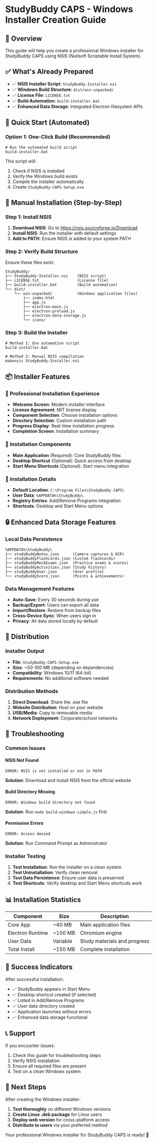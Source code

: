 # StudyBuddy CAPS - Windows Installer Creation Guide

## 🎯 Overview

This guide will help you create a professional Windows installer for StudyBuddy CAPS using NSIS (Nullsoft Scriptable Install System).

## ✅ What's Already Prepared

- ✅ **NSIS Installer Script**: `StudyBuddy-Installer.nsi`
- ✅ **Windows Build Structure**: `dist/win-unpacked/`
- ✅ **License File**: `LICENSE.txt`
- ✅ **Build Automation**: `build-installer.bat`
- ✅ **Enhanced Data Storage**: Integrated Electron filesystem APIs

## 🚀 Quick Start (Automated)

### Option 1: One-Click Build (Recommended)
```batch
# Run the automated build script
build-installer.bat
```

This script will:
1. Check if NSIS is installed
2. Verify the Windows build exists
3. Compile the installer automatically
4. Create `StudyBuddy-CAPS-Setup.exe`

## 🔧 Manual Installation (Step-by-Step)

### Step 1: Install NSIS
1. **Download NSIS**: Go to https://nsis.sourceforge.io/Download
2. **Install NSIS**: Run the installer with default settings
3. **Add to PATH**: Ensure NSIS is added to your system PATH

### Step 2: Verify Build Structure
Ensure these files exist:
```
StudyBuddy/
├── StudyBuddy-Installer.nsi    (NSIS script)
├── LICENSE.txt                 (License file)
├── build-installer.bat         (Build automation)
└── dist/
    └── win-unpacked/           (Windows application files)
        ├── index.html
        ├── app.js
        ├── electron-main.js
        ├── electron-preload.js
        ├── electron-data-storage.js
        └── icons/
```

### Step 3: Build the Installer
```batch
# Method 1: Use automation script
build-installer.bat

# Method 2: Manual NSIS compilation
makensis StudyBuddy-Installer.nsi
```

## 📦 Installer Features

### 🎯 Professional Installation Experience
- **Welcome Screen**: Modern installer interface
- **License Agreement**: MIT license display
- **Component Selection**: Choose installation options
- **Directory Selection**: Custom installation path
- **Progress Display**: Real-time installation progress
- **Completion Screen**: Installation summary

### 🔧 Installation Components
- **Main Application** (Required): Core StudyBuddy files
- **Desktop Shortcut** (Optional): Quick access from desktop
- **Start Menu Shortcuts** (Optional): Start menu integration

### 📁 Installation Details
- **Default Location**: `C:\Program Files\StudyBuddy CAPS\`
- **User Data**: `%APPDATA%\StudyBuddy\`
- **Registry Entries**: Add/Remove Programs integration
- **Shortcuts**: Desktop and Start Menu options

## 🔒 Enhanced Data Storage Features

### Local Data Persistence
```
%APPDATA%\StudyBuddy\
├── studyBuddyNotes.json      (Camera captures & OCR)
├── studyBuddyFlashcards.json (Custom flashcards)
├── studyBuddyMockExams.json  (Practice exams & scores)
├── studyBuddyActivities.json (Study history)
├── studyBuddyUser.json       (User profile)
└── studyBuddyScore.json      (Points & achievements)
```

### Data Management Features
- **Auto-Save**: Every 30 seconds during use
- **Backup/Export**: Users can export all data
- **Import/Restore**: Restore from backup files
- **Cross-Device Sync**: When users sign in
- **Privacy**: All data stored locally by default

## 🎯 Distribution

### Installer Output
- **File**: `StudyBuddy-CAPS-Setup.exe`
- **Size**: ~50-100 MB (depending on dependencies)
- **Compatibility**: Windows 10/11 (64-bit)
- **Requirements**: No additional software needed

### Distribution Methods
1. **Direct Download**: Share the .exe file
2. **Website Distribution**: Host on your website
3. **USB/Media**: Copy to removable media
4. **Network Deployment**: Corporate/school networks

## 🔧 Troubleshooting

### Common Issues

#### NSIS Not Found
```
ERROR: NSIS is not installed or not in PATH
```
**Solution**: Download and install NSIS from the official website

#### Build Directory Missing
```
ERROR: Windows build directory not found
```
**Solution**: Run `node build-windows-simple.js` first

#### Permission Errors
```
ERROR: Access denied
```
**Solution**: Run Command Prompt as Administrator

### Installer Testing
1. **Test Installation**: Run the installer on a clean system
2. **Test Uninstallation**: Verify clean removal
3. **Test Data Persistence**: Ensure user data is preserved
4. **Test Shortcuts**: Verify desktop and Start Menu shortcuts work

## 📊 Installation Statistics

| Component | Size | Description |
|-----------|------|-------------|
| Core App | ~40 MB | Main application files |
| Electron Runtime | ~100 MB | Chromium engine |
| User Data | Variable | Study materials and progress |
| Total Install | ~150 MB | Complete installation |

## 🎉 Success Indicators

After successful installation:
- ✅ StudyBuddy appears in Start Menu
- ✅ Desktop shortcut created (if selected)
- ✅ Listed in Add/Remove Programs
- ✅ User data directory created
- ✅ Application launches without errors
- ✅ Enhanced data storage functional

## 📞 Support

If you encounter issues:
1. Check this guide for troubleshooting steps
2. Verify NSIS installation
3. Ensure all required files are present
4. Test on a clean Windows system

## 🎯 Next Steps

After creating the Windows installer:
1. **Test thoroughly** on different Windows versions
2. **Create Linux .deb package** for Linux users
3. **Deploy web version** for cross-platform access
4. **Distribute to users** via your preferred method

Your professional Windows installer for StudyBuddy CAPS is ready! 🚀
